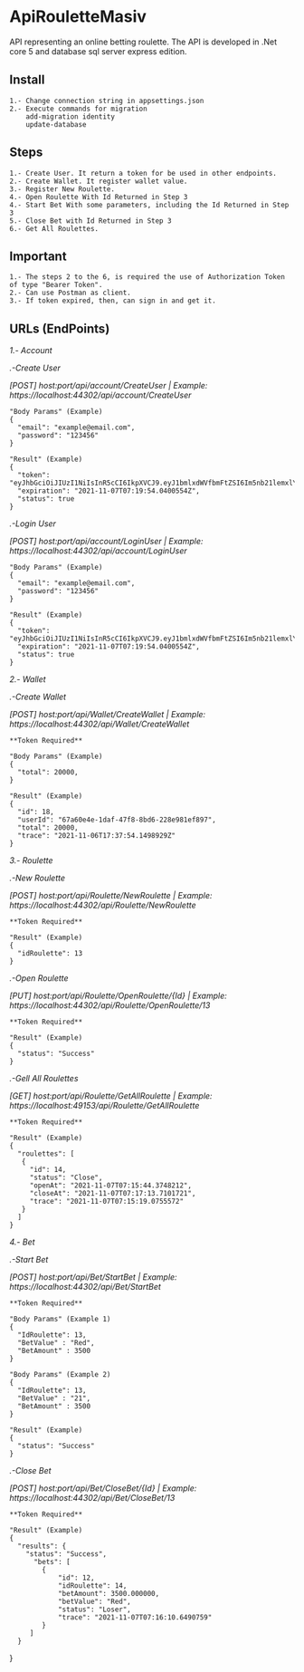 # ApiRouletteMasiv
API representing an online betting roulette. The API is developed in .Net core 5 and database sql server express edition.

## Install
	1.- Change connection string in appsettings.json
	2.- Execute commands for migration
		add-migration identity
		update-database

## Steps
	1.- Create User. It return a token for be used in other endpoints.
	2.- Create Wallet. It register wallet value.
	3.- Register New Roulette.
	4.- Open Roulette With Id Returned in Step 3
	4.- Start Bet With some parameters, including the Id Returned in Step 3
	5.- Close Bet with Id Returned in Step 3
	6.- Get All Roulettes.

## Important
	1.- The steps 2 to the 6, is required the use of Authorization Token of type "Bearer Token".
	2.- Can use Postman as client.
	3.- If token expired, then, can sign in and get it.

## URLs (EndPoints)
_1.- Account_

_.-Create User_

_[POST] host:port/api/account/CreateUser | Example: https://localhost:44302/api/account/CreateUser_ 

	"Body Params" (Example)
	{
	  "email": "example@email.com",
	  "password": "123456"
	}

	"Result" (Example)
	{
	  "token": "eyJhbGciOiJIUzI1NiIsInR5cCI6IkpXVCJ9.eyJ1bmlxdWVfbmFtZSI6Im5nb21lemxlYWwzQGdtYWlsLmNvbSIsImh0dHA6Ly9zY2hlbWFzLnhtbHNvYXAub3JnL3dzLzIwMDUvMDUvaWRlbnRpdHkvY2xhaW1zL25hbWUiOiJuZ29tZXpsZWFsM0BnbWFpbC5jb20iLCJVc2VySWQiOiI1YjU4Y2Q2Zi04ZmRhLTQxNTktOWY4MS1jN2ZlMzZjZThiNGUiLCJqdGkiOiJmNDNmMDY4MC1mOTI3LTQ0NDAtOTFlMS04OGNkN2VhODBlZDYiLCJleHAiOjE2MzYyNjk1OTQsImlzcyI6ImRvbWFpbi5jb20iLCJhdWQiOiJkb21haW4uY29tIn0.JgMOFQeCG5EljzMs2Fk4J0HsytOwvltPw2n2vBws6mU",
	  "expiration": "2021-11-07T07:19:54.0400554Z",
	  "status": true
	}

_.-Login User_

_[POST] host:port/api/account/LoginUser | Example: https://localhost:44302/api/account/LoginUser_ 

	"Body Params" (Example)
	{
	  "email": "example@email.com",
	  "password": "123456"
	}

	"Result" (Example)
	{
	  "token": "eyJhbGciOiJIUzI1NiIsInR5cCI6IkpXVCJ9.eyJ1bmlxdWVfbmFtZSI6Im5nb21lemxlYWwzQGdtYWlsLmNvbSIsImh0dHA6Ly9zY2hlbWFzLnhtbHNvYXAub3JnL3dzLzIwMDUvMDUvaWRlbnRpdHkvY2xhaW1zL25hbWUiOiJuZ29tZXpsZWFsM0BnbWFpbC5jb20iLCJVc2VySWQiOiI1YjU4Y2Q2Zi04ZmRhLTQxNTktOWY4MS1jN2ZlMzZjZThiNGUiLCJqdGkiOiJmNDNmMDY4MC1mOTI3LTQ0NDAtOTFlMS04OGNkN2VhODBlZDYiLCJleHAiOjE2MzYyNjk1OTQsImlzcyI6ImRvbWFpbi5jb20iLCJhdWQiOiJkb21haW4uY29tIn0.JgMOFQeCG5EljzMs2Fk4J0HsytOwvltPw2n2vBws6mU",
	  "expiration": "2021-11-07T07:19:54.0400554Z",
	  "status": true
	}

_2.- Wallet_

_.-Create Wallet_

_[POST] host:port/api/Wallet/CreateWallet | Example: https://localhost:44302/api/Wallet/CreateWallet_ 
	
	**Token Required**

	"Body Params" (Example)
	{
	  "total": 20000,
	}

	"Result" (Example)
	{
	  "id": 18,
	  "userId": "67a60e4e-1daf-47f8-8bd6-228e981ef897",
	  "total": 20000,
	  "trace": "2021-11-06T17:37:54.1498929Z"
	}

_3.- Roulette_

_.-New Roulette_

_[POST] host:port/api/Roulette/NewRoulette | Example: https://localhost:44302/api/Roulette/NewRoulette_ 
	
	**Token Required**

	"Result" (Example)
	{
	  "idRoulette": 13
	}

_.-Open Roulette_

_[PUT] host:port/api/Roulette/OpenRoulette/{Id} | Example: https://localhost:44302/api/Roulette/OpenRoulette/13_ 
	
	**Token Required**

	"Result" (Example)
	{
	  "status": "Success"
	}

_.-Gell All Roulettes_

_[GET] host:port/api/Roulette/GetAllRoulette | Example: https://localhost:49153/api/Roulette/GetAllRoulette_ 
	
	**Token Required**

	"Result" (Example)
	{
	  "roulettes": [
       {
	     "id": 14,
		 "status": "Close",
		 "openAt": "2021-11-07T07:15:44.3748212",
		 "closeAt": "2021-11-07T07:17:13.7101721",
		 "trace": "2021-11-07T07:15:19.0755572"
       }
      ]
    }

_4.- Bet_

_.-Start Bet_

_[POST] host:port/api/Bet/StartBet | Example: https://localhost:44302/api/Bet/StartBet_ 
	
	**Token Required**

	"Body Params" (Example 1)
	{
	  "IdRoulette": 13,
	  "BetValue" : "Red",
	  "BetAmount" : 3500
	}

	"Body Params" (Example 2)
	{
	  "IdRoulette": 13,
	  "BetValue" : "21",
	  "BetAmount" : 3500
	}

	"Result" (Example)
	{
	  "status": "Success"
	}

_.-Close Bet_

_[POST] host:port/api/Bet/CloseBet/{Id} | Example: https://localhost:44302/api/Bet/CloseBet/13_ 
	
	**Token Required**

	"Result" (Example)
	{
	  "results": {
	    "status": "Success",
		  "bets": [
            {
                "id": 12,
                "idRoulette": 14,
                "betAmount": 3500.000000,
                "betValue": "Red",
                "status": "Loser",
                "trace": "2021-11-07T07:16:10.6490759"
            }
         ]
      }
}
